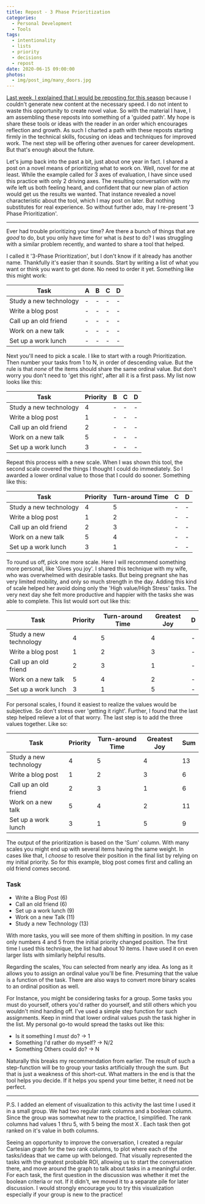 ```yaml
---
title: Repost - 3 Phase Prioritization
categories:
  - Personal Development
  - Tools
tags:
  - intentionality
  - lists
  - priority
  - decisions
  - repost
date: 2020-06-15 09:00:00
photos:
  - img/post_img/many_doors.jpg
---
```


[Last week, I explained that I would be reposting for this season](/blog/repost-code-read-more-than-written/) because I couldn't generate new content at the necessary speed. I do not intent to waste this opportunity to create novel value. So with the material I have, I am assembling these reposts into something of a 'guided path'. My hope is share these tools or ideas with the reader in an order which encourages reflection and growth. As such I charted a path with these reposts starting firmly in the technical skills, focusing on ideas and techniques for improved work. The next step will be offering other avenues for career development. But that's enough about the future.

Let's jump back into the past a bit, just about one year in fact. I shared a post on a novel means of prioritizing what to work on. Well, novel for me at least. While the example called for 3 axes of evaluation, I have since used this practice with only 2 driving axes. The resulting conversation with my wife left us both feeling heard, and confident that our new plan of action would get us the results we wanted. That instance revealed a novel characteristic about the tool, which I may post on later. But nothing substitutes for real experience. So without further ado, may I re-present '3 Phase Prioritization'.

---

Ever had trouble prioritizing your time? Are there a bunch of things that are _good_ to do, but you only have time for what is _best_ to do? I was struggling with a similar problem recently, and wanted to share a tool that helped.

I called it '3-Phase Prioritization', but I don't know if it already has another name. Thankfully it's easier than it sounds. Start by writing a list of what you want or think you want to get done. No need to order it yet. Something like this might work:

| Task                   | A   | B   | C   | D   |
| ---------------------- | --- | --- | --- | --- |
| Study a new technology | -   | -   | -   | -   |
| Write a blog post      | -   | -   | -   | -   |
| Call up an old friend  | -   | -   | -   | -   |
| Work on a new talk     | -   | -   | -   | -   |
| Set up a work lunch    | -   | -   | -   | -   |

Next you'll need to pick a scale. I like to start with a rough Prioritization. Then number your tasks from 1 to N, in order of descending value. But the rule is that _none_ of the items should share the same ordinal value. But don't worry you don't need to 'get this right', after all it is a first pass. My list now looks like this:

| Task                   | Priority | B   | C   | D   |
| ---------------------- | -------- | --- | --- | --- |
| Study a new technology | 4        | -   | -   | -   |
| Write a blog post      | 1        | -   | -   | -   |
| Call up an old friend  | 2        | -   | -   | -   |
| Work on a new talk     | 5        | -   | -   | -   |
| Set up a work lunch    | 3        | -   | -   | -   |

Repeat this process with a new scale. When I was shown this tool, the second scale covered the things I thought I could do immediately. So I awarded a lower ordinal value to those that I could do sooner. Something like this:

| Task                   | Priority | Turn-around Time | C   | D   |
| ---------------------- | -------- | ---------------- | --- | --- |
| Study a new technology | 4        | 5                | -   | -   |
| Write a blog post      | 1        | 2                | -   | -   |
| Call up an old friend  | 2        | 3                | -   | -   |
| Work on a new talk     | 5        | 4                | -   | -   |
| Set up a work lunch    | 3        | 1                | -   | -   |

To round us off, pick one more scale. Here I will recommend something more personal, like 'Gives you joy'. I shared this technique with my wife, who was overwhelmed with desirable tasks. But being pregnant she has very limited mobility, and only so much strength in the day. Adding this kind of scale helped her avoid doing only the 'High value/High Stress' tasks. The very next day she felt more productive and happier with the tasks she was able to complete. This list would sort out like this:

| Task                   | Priority | Turn-around Time | Greatest Joy | D   |
| ---------------------- | -------- | ---------------- | ------------ | --- |
| Study a new technology | 4        | 5                | 4            | -   |
| Write a blog post      | 1        | 2                | 3            | -   |
| Call up an old friend  | 2        | 3                | 1            | -   |
| Work on a new talk     | 5        | 4                | 2            | -   |
| Set up a work lunch    | 3        | 1                | 5            | -   |

For personal scales, I found it easiest to realize the values would be subjective. So don't stress over 'getting it right'. Further, I found that the last step helped relieve a lot of that worry. The last step is to add the three values together. Like so:

| Task                   | Priority | Turn-around Time | Greatest Joy | Sum |
| ---------------------- | -------- | ---------------- | ------------ | --- |
| Study a new technology | 4        | 5                | 4            | 13  |
| Write a blog post      | 1        | 2                | 3            | 6   |
| Call up an old friend  | 2        | 3                | 1            | 6   |
| Work on a new talk     | 5        | 4                | 2            | 11  |
| Set up a work lunch    | 3        | 1                | 5            | 9   |

The output of the prioritization is based on the 'Sum' column. With many scales you might end up with several items having the same weight. In cases like that, I _choose_ to resolve their position in the final list by relying on my initial priority. So for this example, blog post comes first and calling an old friend comes second.

### Task

- Write a Blog Post (6)
- Call an old friend (6)
- Set up a work lunch (9)
- Work on a new Talk (11)
- Study a new Technology (13)

With more tasks, you will see more of them shifting in position. In my case only numbers 4 and 5 from the initial priority changed position. The first time I used this technique, the list had about 10 items. I have used it on even larger lists with similarly helpful results.

Regarding the scales, You can selected from nearly any idea. As long as it allows you to assign an ordinal value you'll be fine. Presuming that the value is a function of the task. There are also ways to convert more binary scales to an ordinal position as well.

For Instance, you might be considering tasks for a group. Some tasks you must do yourself, others you'd rather do yourself, and still others which you wouldn't mind handing off. I've used a simple step function for such assignments. Keep in mind that lower ordinal values push the task higher in the list. My personal go-to would spread the tasks out like this:

- Is it something I _must_ do? -> 1
- Something I'd rather do myself? -> N/2
- Something Others could do? -> N

Naturally this breaks my recommendation from earlier. The result of such a step-function will be to group your tasks artificially through the sum. But that is just a weakness of this short-cut. What matters in the end is that the tool helps you decide. If it helps you spend your time better, it need not be perfect.

---

P.S. I added an element of visualization to this activity the last time I used it in a small group. We had two regular rank columns and a boolean column. Since the group was somewhat new to the practice, I simplified. The rank columns had values 1 thru 5, with 5 being the most X . Each task then got ranked on it's value in both columns.

Seeing an opportunity to improve the conversation, I created a regular Cartesian graph for the two rank columns, to plot where each of the tasks/ideas that we came up with belonged. That visually represented the tasks with the greatest probable ROI, allowing us to start the conversation there, and move around the graph to talk about tasks in a meaningful order. For each task, the first question in the discussion was whether it met the boolean criteria or not. If it didn't, we moved it to a separate pile for later discussion. I would strongly encourage you to try this visualization especially if your group is new to the practice!
